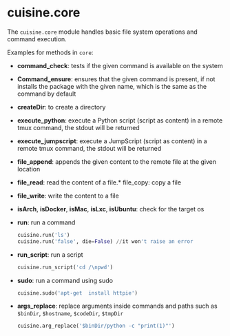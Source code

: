 # cuisine.core

The `cuisine.core` module handles basic file system operations and command execution.

Examples for methods in `core`:

- **command_check**: tests if the given command is available on the system
- **Command_ensure**: ensures that the given command is present, if not installs the package with the given name, which is the same as the command by default
- **createDir**: to create a directory
- **execute_python**: execute a Python script (script as content) in a remote tmux command, the stdout will be returned
- **execute_jumpscript**: execute a JumpScript (script as content) in a remote tmux command, the stdout will be returned
- **file_append**: appends the given content to the remote file at the given location
- **file_read**: read the content of a file.* file_copy: copy a file
- **file_write**: write the content to a file
- **isArch**, **isDocker**, **isMac**, **isLxc**, **isUbuntu**: check for the target os
- **run**: run a command

  ```python
  cuisine.run('ls')
  cuisine.run('false', die=False) //it won't raise an error
  ```

- **run_script**: run a script

  ```python
  cuisine.run_script('cd /\npwd')
  ```

- **sudo**: run a command using sudo

  ```python
  cuisine.sudo('apt-get  install httpie')
  ```

- **args_replace**: replace arguments inside commands and paths such as `$binDir`, `$hostname`, `$codeDir`, `$tmpDir`

  ```python
  cuisine.arg_replace('$binDir/python -c "print(1)"')
  ```
